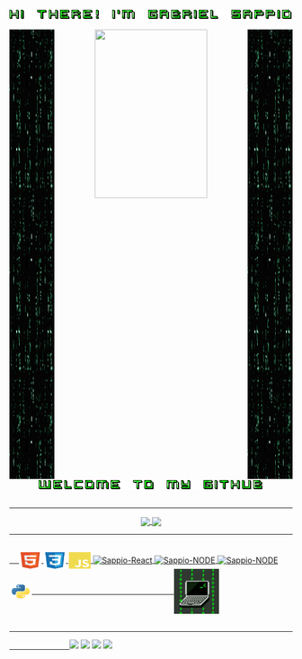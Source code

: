 <div>
    <div align="center">
       <a href="https://github.com/GSappio">
       <img align="center" width="668px" src="./img/hii3.gif"/> 
</div>
 <br/>  
<div align="center">
   <img align="center" width="200em" height="300em" src="./img/codig.gif"/>
   <img align="left" width="80px" height="800em" src="./img/gifMatrix.gif"/>   
   <img align="right" width="80px" height="800em" src="./img/gifMatrix.gif"/>  
</div>
<br/>
 <div align="center">
 <img align="center" width="400px" src="./img/hii4.gif"/>
</div>
 <br/>
 <hr/>
<div align="center">
<img align="center" height="120em" src="https://github-readme-stats.vercel.app/api?username=GSappio&show_icons=true&theme=dark"/>
  <img align="center" height="120em" src="https://github-readme-stats.vercel.app/api/top-langs/?username=GSappio&layout=compact&langs_count=7&theme=dark"/>
</div>
  <hr/>      
<div align="left" style="display: inline_block"><br>
   ㅤ
  <img align="center" alt="Sappio-HTML" height="30" width="40" src="https://raw.githubusercontent.com/devicons/devicon/master/icons/html5/html5-original.svg">
  <img align="center" alt="Sappio-CSS" height="30" width="40" src="https://raw.githubusercontent.com/devicons/devicon/master/icons/css3/css3-original.svg">
  <img align="center" alt="Sappio-Js" height="30" width="40" src="https://raw.githubusercontent.com/devicons/devicon/master/icons/javascript/javascript-plain.svg">
  <img align="center" alt="Sappio-React" height="30" width="40" src="https://img.shields.io/badge/React-20232A?style=for-the-badge&logo=react&logoColor=61DAFB">
  <img align="center" alt="Sappio-NODE" height="30" width="40" src="https://img.shields.io/badge/Node.js-43853D?style=for-the-badge&logo=node.js&logoColor=white">
  <img align="center" alt="Sappio-NODE" height="30" width="40" src="https://img.shields.io/badge/Ruby-CC342D?style=for-the-badge&logo=ruby&logoColor=white">
  <img align="center" alt="Sappio-Python" height="30" width="40" src="https://raw.githubusercontent.com/devicons/devicon/master/icons/python/python-original.svg">
    ㅤㅤㅤㅤㅤㅤㅤㅤㅤㅤㅤㅤㅤㅤㅤㅤㅤㅤㅤ
  <img align="center" width="80px" height="80px" src="./img/noteR.gif"/>
</div>
 <br/>  
  <hr>
                                                           
<div align="left">
 ㅤㅤㅤㅤㅤㅤㅤㅤ
<a href="https://wa.me/5511967759989" target="_blank"><img src="https://img.shields.io/badge/WhatsApp-25D366?style=for-the-badge&logo=whatsapp&logoColor=white" target="_blank"></a>
  <a href="https://www.facebook.com/Biel.Sappio/" target="_blank"><img src="https://img.shields.io/badge/Facebook-1877F2?style=for-the-badge&logo=facebook&logoColor=white" target="_blank"></a> 
    <a href="https://twitter.com/SappioGabriel" target="_blank"><img src="https://img.shields.io/badge/Twitter-1DA1F2?style=for-the-badge&logo=twitter&logoColor=white" target="_blank"></a>
    <a href="https://www.linkedin.com/in/gabriel-sappio-126b90240/" target="_blank"><img src="https://img.shields.io/badge/-LinkedIn-%230077B5?style=for-the-badge&logo=linkedin&logoColor=white" target="_blank"></a> 
